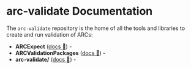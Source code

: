 # arc-validate Documentation

The `arc-validate` repository is the home of all the tools and libraries to create and run validation of ARCs:

- **ARCExpect** ([docs :notebook:](./ARCExpect/introduction.html)) - 
- **ARCValidationPackages** ([docs :notebook:](./ARCValidationPackages/introduction.html)) - 
- **arc-validate/** ([docs :notebook:](./arc-validate/introduction.html)) - 